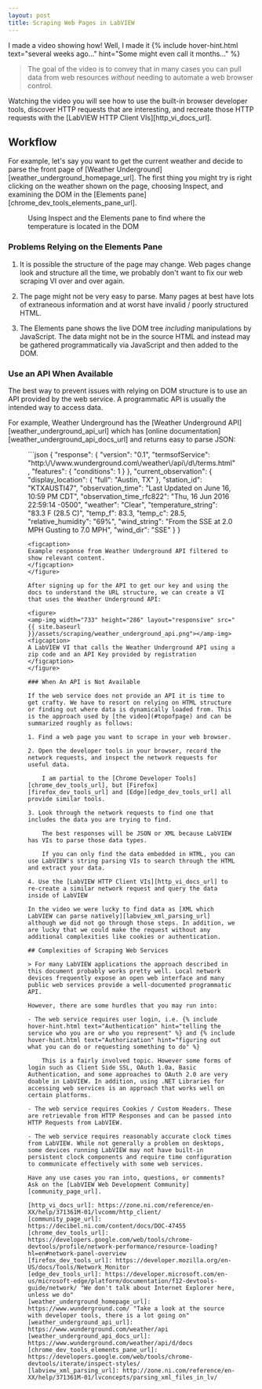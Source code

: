 ```yaml
---
layout: post
title: Scraping Web Pages in LabVIEW
---
```


I made a video showing how! Well, I made it {% include hover-hint.html text="several weeks ago..." hint="Some might even call it months..." %}

<amp-youtube width="480" height="270" layout="responsive" data-videoid="T-j1cvgNJ1I"></amp-youtube>

> The goal of the video is to convey that in many cases you can pull data from web resources *without* needing to automate a web browser control.

Watching the video you will see how to use the built-in browser developer tools, discover HTTP requests that are interesting, and recreate those HTTP requests with the [LabVIEW HTTP Client VIs][http_vi_docs_url].

## Workflow

For example, let's say you want to get the current weather and decide to parse the front page of [Weather Underground][weather_underground_homepage_url]. The first thing you might try is right clicking on the weather shown on the page, choosing Inspect, and examining the DOM in the [Elements pane][chrome_dev_tools_elements_pane_url].

<figure>
<amp-anim width="640" height="509" layout="responsive" src="{{ site.baseurl }}/assets/scraping/weather_inspect_element.gif"></amp-anim>
<figcaption>
Using Inspect and the Elements pane to find where the temperature is located in the DOM
</figcaption>
</figure>

### Problems Relying on the Elements Pane

1. It is possible the structure of the page may change. Web pages change look and structure all the time, we probably don't want to fix our web scraping VI over and over again.

2. The page might not be very easy to parse. Many pages at best have lots of extraneous information and at worst have invalid / poorly structured HTML.

3. The Elements pane shows the live DOM tree _including_ manipulations by JavaScript. The data might not be in the source HTML and instead may be gathered programmatically via JavaScript and then added to the DOM.

### Use an API When Available

The best way to prevent issues with relying on DOM structure is to use an API provided by the web service. A programmatic API is usually the intended way to access data.

For example, Weather Underground has the [Weather Underground API][weather_underground_api_url] which has [online documentation][weather_underground_api_docs_url] and returns easy to parse JSON:

<figure>
```json
{
  "response": {
    "version": "0.1",
    "termsofService": "http:\/\/www.wunderground.com\/weather\/api\/d\/terms.html",
    "features": {
      "conditions": 1
    }
  },
  "current_observation": {
    "display_location": {
      "full": "Austin, TX"
    },
    "station_id": "KTXAUSTI47",
    "observation_time": "Last Updated on June 16, 10:59 PM CDT",
    "observation_time_rfc822": "Thu, 16 Jun 2016 22:59:14 -0500",
    "weather": "Clear",
    "temperature_string": "83.3 F (28.5 C)",
    "temp_f": 83.3,
    "temp_c": 28.5,
    "relative_humidity": "69%",
    "wind_string": "From the SSE at 2.0 MPH Gusting to 7.0 MPH",
    "wind_dir": "SSE"
  }
}

```
<figcaption>
Example response from Weather Underground API filtered to show relevant content.
</figcaption>
</figure>

After signing up for the API to get our key and using the docs to understand the URL structure, we can create a VI that uses the Weather Underground API:

<figure>
<amp-img width="733" height="286" layout="responsive" src="{{ site.baseurl }}/assets/scraping/weather_underground_api.png"></amp-img>
<figcaption>
A LabVIEW VI that calls the Weather Underground API using a zip code and an API Key provided by registration
</figcaption>
</figure>

### When An API is Not Available

If the web service does not provide an API it is time to get crafty. We have to resort on relying on HTML structure or finding out where data is dynamically loaded from. This is the approach used by [the video](#topofpage) and can be summarized roughly as follows:

1. Find a web page you want to scrape in your web browser.

2. Open the developer tools in your browser, record the network requests, and inspect the network requests for useful data.

    I am partial to the [Chrome Developer Tools][chrome_dev_tools_url], but [Firefox][firefox_dev_tools_url] and [Edge][edge_dev_tools_url] all provide similar tools.

3. Look through the network requests to find one that includes the data you are trying to find.

    The best responses will be JSON or XML because LabVIEW has VIs to parse those data types.

    If you can only find the data embedded in HTML, you can use LabVIEW's string parsing VIs to search through the HTML and extract your data.

4. Use the [LabVIEW HTTP Client VIs][http_vi_docs_url] to re-create a similar network request and query the data inside of LabVIEW

In the video we were lucky to find data as [XML which LabVIEW can parse natively][labview_xml_parsing_url] although we did not go through those steps. In addition, we are lucky that we could make the request without any additional complexities like cookies or authentication.

## Complexities of Scraping Web Services

> For many LabVIEW applications the approach described in this document probably works pretty well. Local network devices frequently expose an open web interface and many public web services provide a well-documented programmatic API.

However, there are some hurdles that you may run into:

- The web service requires user login, i.e. {% include hover-hint.html text="Authentication" hint="telling the service who you are or who you represent" %} and {% include hover-hint.html text="Authorization" hint="figuring out what you can do or requesting something to do" %}

    This is a fairly involved topic. However some forms of login such as Client Side SSL, OAuth 1.0a, Basic Authentication, and some approaches to OAuth 2.0 are very doable in LabVIEW. In addition, using .NET Libraries for accessing web services is an approach that works well on certain platforms.

- The web service requires Cookies / Custom Headers. These are retrievable from HTTP Responses and can be passed into HTTP Requests from LabVIEW.

- The web service requires reasonably accurate clock times from LabVIEW. While not generally a problem on desktops, some devices running LabVIEW may not have built-in persistent clock components and require time configuration to communicate effectively with some web services.

Have any use cases you ran into, questions, or comments? Ask on the [LabVIEW Web Development Community][community_page_url].

[http_vi_docs_url]: https://zone.ni.com/reference/en-XX/help/371361M-01/lvcomm/http_client/
[community_page_url]: https://decibel.ni.com/content/docs/DOC-47455
[chrome_dev_tools_url]: https://developers.google.com/web/tools/chrome-devtools/profile/network-performance/resource-loading?hl=en#network-panel-overview
[firefox_dev_tools_url]: https://developer.mozilla.org/en-US/docs/Tools/Network_Monitor
[edge_dev_tools_url]: https://developer.microsoft.com/en-us/microsoft-edge/platform/documentation/f12-devtools-guide/network/ "We don't talk about Internet Explorer here, unless we do"
[weather_underground_homepage_url]: https://www.wunderground.com/ "Take a look at the source with developer tools, there is a lot going on"
[weather_underground_api_url]: https://www.wunderground.com/weather/api
[weather_underground_api_docs_url]: https://www.wunderground.com/weather/api/d/docs
[chrome_dev_tools_elements_pane_url]: https://developers.google.com/web/tools/chrome-devtools/iterate/inspect-styles/
[labview_xml_parsing_url]: http://zone.ni.com/reference/en-XX/help/371361M-01/lvconcepts/parsing_xml_files_in_lv/
